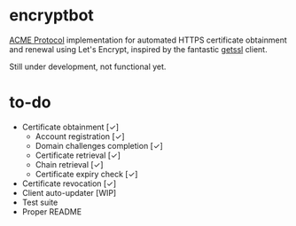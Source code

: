 # encryptbot

[ACME Protocol](https://ietf-wg-acme.github.io/acme/) implementation for automated HTTPS certificate obtainment and renewal using Let's Encrypt, inspired by the fantastic [getssl](https://github.com/srvrco/getssl) client.

Still under development, not functional yet.

# to-do
- Certificate obtainment [✓]
  - Account registration [✓]
  - Domain challenges completion [✓]
  - Certificate retrieval [✓]
  - Chain retrieval [✓]
  - Certificate expiry check [✓]
- Certificate revocation [✓]
- Client auto-updater [WIP]
- Test suite
- Proper README

